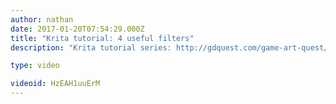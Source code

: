 ```yaml
---
author: nathan
date: 2017-01-20T07:54:29.000Z
title: "Krita tutorial: 4 useful filters"
description: "Krita tutorial series: http://gdquest.com/game-art-quest/volume-1/course-public/"

type: video

videoid: HzEAH1uuErM
---
```


